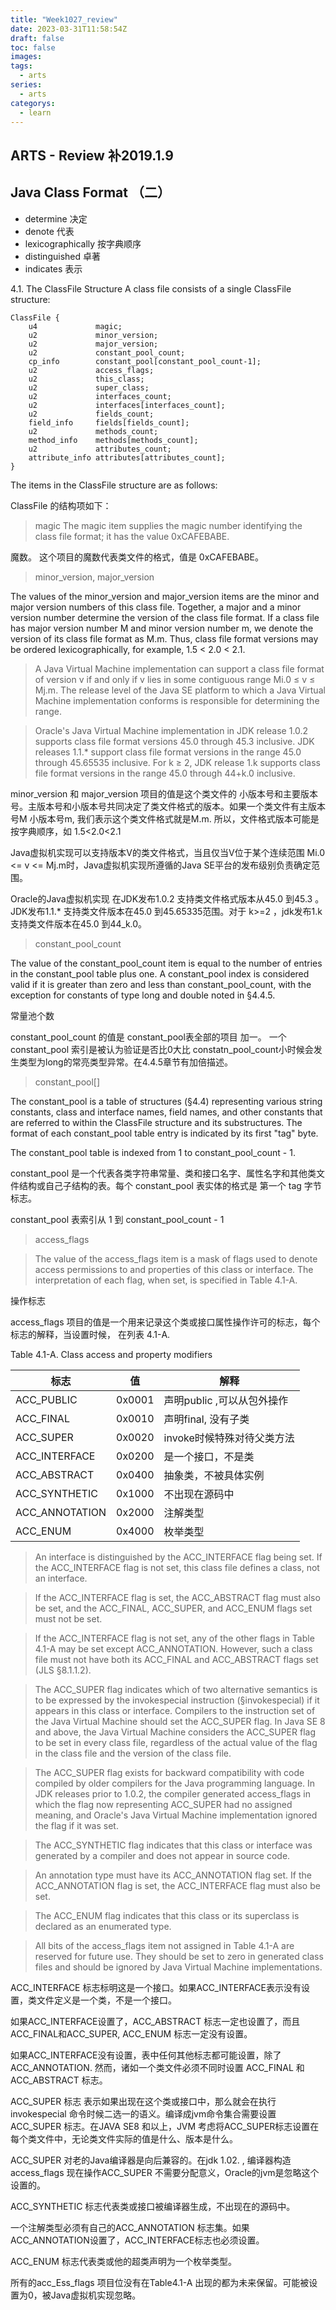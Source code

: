 ```yaml
---
title: "Week1027_review"
date: 2023-03-31T11:58:54Z
draft: false 
toc: false
images:
tags:
  - arts 
series:
  - arts 
categorys:
  - learn 
---
```


## ARTS - Review 补2019.1.9
## Java Class Format （二）

* determine 决定
* denote 代表
* lexicographically 按字典顺序
* distinguished 卓著
* indicates 表示


4.1. The ClassFile Structure
A class file consists of a single ClassFile structure:

```
ClassFile {
    u4             magic;
    u2             minor_version;
    u2             major_version;
    u2             constant_pool_count;
    cp_info        constant_pool[constant_pool_count-1];
    u2             access_flags;
    u2             this_class;
    u2             super_class;
    u2             interfaces_count;
    u2             interfaces[interfaces_count];
    u2             fields_count;
    field_info     fields[fields_count];
    u2             methods_count;
    method_info    methods[methods_count];
    u2             attributes_count;
    attribute_info attributes[attributes_count];
}
```
The items in the ClassFile structure are as follows:

ClassFile 的结构项如下：

> magic
The magic item supplies the magic number identifying the class file format; it has the value 0xCAFEBABE.

魔数。 这个项目的魔数代表类文件的格式，值是 0xCAFEBABE。

> minor_version, major_version
> 
The values of the minor_version and major_version items are the minor and major version numbers of this class file. Together, a major and a minor version number determine the version of the class file format. If a class file has major version number M and minor version number m, we denote the version of its class file format as M.m. Thus, class file format versions may be ordered lexicographically, for example, 1.5 < 2.0 < 2.1.
>
>A Java Virtual Machine implementation can support a class file format of version v if and only if v lies in some contiguous range Mi.0 ≤ v ≤ Mj.m. The release level of the Java SE platform to which a Java Virtual Machine implementation conforms is responsible for determining the range.

>Oracle's Java Virtual Machine implementation in JDK release 1.0.2 supports class file format versions 45.0 through 45.3 inclusive. JDK releases 1.1.* support class file format versions in the range 45.0 through 45.65535 inclusive. For k ≥ 2, JDK release 1.k supports class file format versions in the range 45.0 through 44+k.0 inclusive.

minor_version 和 major_version 项目的值是这个类文件的 小版本号和主要版本号。主版本号和小版本号共同决定了类文件格式的版本。如果一个类文件有主版本号M 小版本号m, 我们表示这个类文件格式就是M.m. 所以，文件格式版本可能是按字典顺序，如 1.5<2.0<2.1

Java虚拟机实现可以支持版本V的类文件格式，当且仅当V位于某个连续范围 Mi.0 <= v <= Mj.m时，Java虚拟机实现所遵循的Java SE平台的发布级别负责确定范围。

Oracle的Java虚拟机实现 在JDK发布1.0.2 支持类文件格式版本从45.0 到45.3 。JDK发布1.1.* 支持类文件版本在45.0 到45.65335范围。对于 k>=2 ，jdk发布1.k 支持类文件版本在45.0 到44_k.0。


>constant_pool_count
>
The value of the constant_pool_count item is equal to the number of entries in the constant_pool table plus one. A constant_pool index is considered valid if it is greater than zero and less than constant_pool_count, with the exception for constants of type long and double noted in §4.4.5.

常量池个数

constant_pool_count 的值是 constant_pool表全部的项目 加一。 一个constant_pool 索引是被认为验证是否比0大比 constatn_pool_count小时候会发生类型为long的常亮类型异常。在4.4.5章节有加倍描述。

>constant_pool[]
>
The constant_pool is a table of structures (§4.4) representing various string constants, class and interface names, field names, and other constants that are referred to within the ClassFile structure and its substructures. The format of each constant_pool table entry is indicated by its first "tag" byte.
>
The constant_pool table is indexed from 1 to constant_pool_count - 1.

constant_pool 是一个代表各类字符串常量、类和接口名字、属性名字和其他类文件结构或自己子结构的表。每个 constant_pool 表实体的格式是 第一个 tag 字节标志。

constant_pool 表索引从 1 到 constant_pool_count  - 1



>access_flags

>The value of the access_flags item is a mask of flags used to denote access permissions to and properties of this class or interface. The interpretation of each flag, when set, is specified in Table 4.1-A.
>

操作标志

access_flags 项目的值是一个用来记录这个类或接口属性操作许可的标志，每个标志的解释，当设置时候， 在列表 4.1-A. 

Table 4.1-A. Class access and property modifiers


| 标志 | 值 | 解释 |
|---| ---| ---|
| ACC_PUBLIC |0x0001	 |声明public ,可以从包外操作 |
|ACC_FINAL| 0x0010 |声明final, 没有子类
| ACC_SUPER	| 0x0020 |invoke时候特殊对待父类方法
| ACC_INTERFACE | 0x0200 |是一个接口，不是类
| ACC_ABSTRACT | 0x0400 | 抽象类，不被具体实例
| ACC_SYNTHETIC | 0x1000 | 不出现在源码中
| ACC_ANNOTATION | 0x2000 | 注解类型
| ACC_ENUM | 0x4000 | 枚举类型


>An interface is distinguished by the ACC_INTERFACE flag being set. If the ACC_INTERFACE flag is not set, this class file defines a class, not an interface.

>If the ACC_INTERFACE flag is set, the ACC_ABSTRACT flag must also be set, and the ACC_FINAL, ACC_SUPER, and ACC_ENUM flags set must not be set.

>If the ACC_INTERFACE flag is not set, any of the other flags in Table 4.1-A may be set except ACC_ANNOTATION. However, such a class file must not have both its ACC_FINAL and ACC_ABSTRACT flags set (JLS §8.1.1.2).

>The ACC_SUPER flag indicates which of two alternative semantics is to be expressed by the invokespecial instruction (§invokespecial) if it appears in this class or interface. Compilers to the instruction set of the Java Virtual Machine should set the ACC_SUPER flag. In Java SE 8 and above, the Java Virtual Machine considers the ACC_SUPER flag to be set in every class file, regardless of the actual value of the flag in the class file and the version of the class file.

>The ACC_SUPER flag exists for backward compatibility with code compiled by older compilers for the Java programming language. In JDK releases prior to 1.0.2, the compiler generated access_flags in which the flag now representing ACC_SUPER had no assigned meaning, and Oracle's Java Virtual Machine implementation ignored the flag if it was set.

>The ACC_SYNTHETIC flag indicates that this class or interface was generated by a compiler and does not appear in source code.

>An annotation type must have its ACC_ANNOTATION flag set. If the ACC_ANNOTATION flag is set, the ACC_INTERFACE flag must also be set.

>The ACC_ENUM flag indicates that this class or its superclass is declared as an enumerated type.

>All bits of the access_flags item not assigned in Table 4.1-A are reserved for future use. They should be set to zero in generated class files and should be ignored by Java Virtual Machine implementations.


ACC_INTERFACE 标志标明这是一个接口。如果ACC_INTERFACE表示没有设置，类文件定义是一个类，不是一个接口。

如果ACC_INTERFACE设置了，ACC_ABSTRACT 标志一定也设置了，而且ACC_FINAL和ACC_SUPER, ACC_ENUM 标志一定没有设置。

如果ACC_INTERFACE没有设置，表中任何其他标志都可能设置，除了ACC_ANNOTATION. 然而，诸如一个类文件必须不同时设置 ACC_FINAL 和ACC_ABSTRACT 标志。

ACC_SUPER 标志 表示如果出现在这个类或接口中，那么就会在执行 invokespecial 命令时候二选一的语义。编译成jvm命令集合需要设置ACC_SUPER 标志。在JAVA SE8 和以上，JVM 考虑将ACC_SUPER标志设置在每个类文件中，无论类文件实际的值是什么、版本是什么。

ACC_SUPER 对老的Java编译器是向后兼容的。在jdk 1.02. , 编译器构造 access_flags 现在操作ACC_SUPER 不需要分配意义，Oracle的jvm是忽略这个设置的。


ACC_SYNTHETIC 标志代表类或接口被编译器生成，不出现在的源码中。

一个注解类型必须有自己的ACC_ANNOTATION 标志集。如果 ACC_ANNOTATION设置了，ACC_INTERFACE标志也必须设置。

ACC_ENUM 标志代表类或他的超类声明为一个枚举类型。

所有的acc_Ess_flags 项目位没有在Table4.1-A 出现的都为未来保留。可能被设置为0，被Java虚拟机实现忽略。














